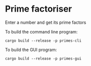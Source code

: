 # Prime factoriser
Enter a number and get its prime factors

To build the command line program:

`cargo build --release -p primes-cli`

To build the GUI program:

`cargo build --release -p primes-gui`
